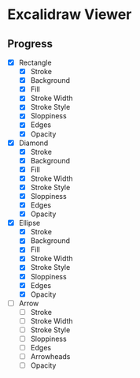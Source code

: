 # Excalidraw Viewer

## Progress
* [x] Rectangle
  * [x] Stroke
  * [x] Background
  * [x] Fill
  * [x] Stroke Width
  * [x] Stroke Style
  * [x] Sloppiness
  * [x] Edges
  * [x] Opacity
* [x] Diamond
  * [x] Stroke
  * [x] Background
  * [x] Fill
  * [x] Stroke Width
  * [x] Stroke Style
  * [x] Sloppiness
  * [x] Edges
  * [x] Opacity
* [x] Ellipse
  * [x] Stroke
  * [x] Background
  * [x] Fill
  * [x] Stroke Width
  * [x] Stroke Style
  * [x] Sloppiness
  * [x] Edges
  * [x] Opacity
* [ ] Arrow
  * [ ] Stroke
  * [ ] Stroke Width
  * [ ] Stroke Style
  * [ ] Sloppiness
  * [ ] Edges
  * [ ] Arrowheads
  * [ ] Opacity
